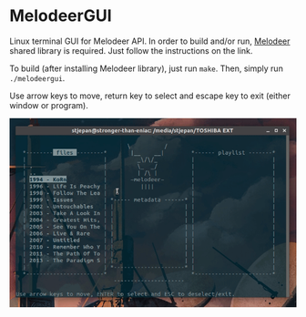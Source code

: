 # MelodeerGUI

Linux terminal GUI for Melodeer API. In order to build and/or run, 
[Melodeer](https://github.com/StjepanPoljak/Melodeer) shared library is required. Just follow the instructions on the link.

To build (after installing Melodeer library), just run `make`. Then, simply run `./melodeergui`.

Use arrow keys to move, return key to select and escape key to exit (either window or program).

![](demo/melodeergui-demo.gif)

